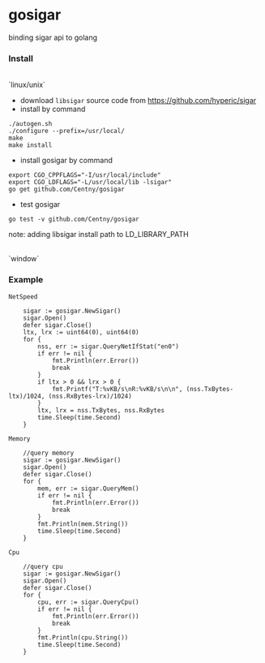 gosigar
======
binding sigar api to golang

### Install

<br/>
`linux/unix`

* download `libsigar` source code from <https://github.com/hyperic/sigar>
* install by command 

```
./autogen.sh
./configure --prefix=/usr/local/
make
make install
```
* install gosigar by command

```
export CGO_CPPFLAGS="-I/usr/local/include"
export CGO_LDFLAGS="-L/usr/local/lib -lsigar"
go get github.com/Centny/gosigar
```

* test gosigar

```
go test -v github.com/Centny/gosigar
```

note: adding libsigar install path to LD_LIBRARY_PATH

<br/>
`window`


### Example

`NetSpeed`

```
	sigar := gosigar.NewSigar()
	sigar.Open()
	defer sigar.Close()
	ltx, lrx := uint64(0), uint64(0)
	for {
		nss, err := sigar.QueryNetIfStat("en0")
		if err != nil {
			fmt.Println(err.Error())
			break
		}
		if ltx > 0 && lrx > 0 {
			fmt.Printf("T:%vKB/s\nR:%vKB/s\n\n", (nss.TxBytes-ltx)/1024, (nss.RxBytes-lrx)/1024)
		}
		ltx, lrx = nss.TxBytes, nss.RxBytes
		time.Sleep(time.Second)
	}
```

`Memory`

```
	//query memory
	sigar := gosigar.NewSigar()
	sigar.Open()
	defer sigar.Close()
	for {
		mem, err := sigar.QueryMem()
		if err != nil {
			fmt.Println(err.Error())
			break
		}
		fmt.Println(mem.String())
		time.Sleep(time.Second)
	}
```

`Cpu`

```
	//query cpu
	sigar := gosigar.NewSigar()
	sigar.Open()
	defer sigar.Close()
	for {
		cpu, err := sigar.QueryCpu()
		if err != nil {
			fmt.Println(err.Error())
			break
		}
		fmt.Println(cpu.String())
		time.Sleep(time.Second)
	}
```